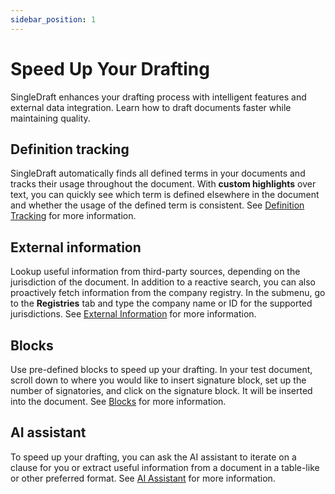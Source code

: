 ```yaml
---
sidebar_position: 1
---
```

# Speed Up Your Drafting

SingleDraft enhances your drafting process with intelligent features and external data
integration. Learn how to draft documents faster while maintaining quality.

## Definition tracking

SingleDraft automatically finds all defined terms in your documents and tracks their
usage throughout the document. With **custom highlights** over text, you can quickly
see which term is defined elsewhere in the document and whether the usage of the defined
term is consistent. See [Definition Tracking](/docs/features/definition_tracking) for
more information.

## External information

Lookup useful information from third-party sources, depending on the jurisdiction of
the document. In addition to a reactive search, you can also proactively fetch
information from the company registry. In the submenu, go to the **Registries** tab
and type the company name or ID for the supported jurisdictions.
See [External Information](/docs/features/external_information) for more information.

## Blocks

Use pre-defined blocks to speed up your drafting. In your test document, scroll down
to where you would like to insert signature block, set up the number of signatories,
and click on the signature block. It will be inserted into the document. See
[Blocks](/docs/features/blocks) for more information.

## AI assistant

To speed up your drafting, you can ask the AI assistant to iterate on a clause for you
or extract useful information from a document in a table-like or other preferred format.
See [AI Assistant](/docs/features/ai_assistant) for more information.
